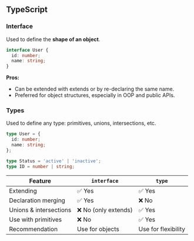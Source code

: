 
## TypeScript

### Interface

Used to define the **shape of an object**.

```ts
interface User {
  id: number;
  name: string;
}
```

**Pros:**

- Can be extended with extends or by re-declaring the same name.
- Preferred for object structures, especially in OOP and public APIs.

### Types

Used to define any type: primitives, unions, intersections, etc.

```ts
type User = {
  id: number;
  name: string;
};

type Status = 'active' | 'inactive';
type ID = number | string;
```

| Feature                | `interface`         | `type`              |
| ---------------------- | ------------------- | ------------------- |
| Extending              | ✅ Yes               | ✅ Yes               |
| Declaration merging    | ✅ Yes               | ❌ No                |
| Unions & intersections | ❌ No (only extends) | ✅ Yes               |
| Use with primitives    | ❌ No                | ✅ Yes               |
| Recommendation         | Use for objects     | Use for flexibility |

